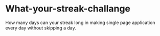 # What-your-streak-challange
How many days can your streak long in making single page application every day without skipping a day.
